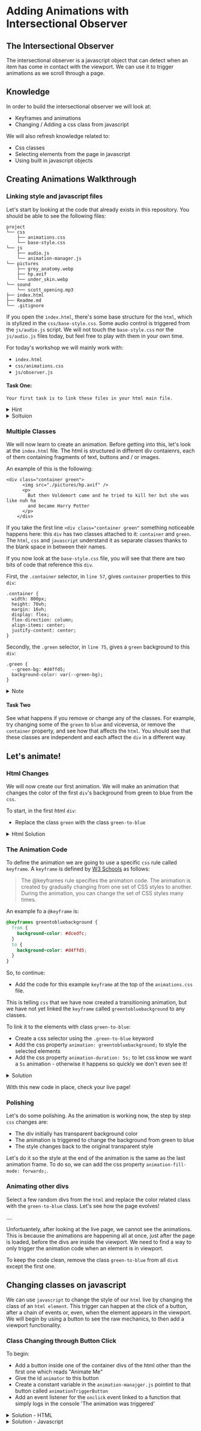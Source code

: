 # Adding Animations with Intersectional Observer

## The Intersectional Observer
The intersectional observer is a javascript object that can detect when an item has come in contact with the viewport. We can use it to trigger animations as we scroll through a page. 

## Knowledge
In order to build the intersectional observer we will look at:
- Keyframes and animations
- Changing / Adding a css class from javascript

We will also refresh knowledge related to:
- Css classes
- Selecting elements from the page in javascript
- Using built in javascript objects

## Creating Animations Walkthrough

### Linking style and javascript files
Let's start by looking at the code that already exists in this repository. You should be able to see the following files:

```
project
└── css
    ├── animations.css
    └── base-style.css
└── js
    ├── audio.js
    └── animation-manager.js
└── pictures
    ├── grey_anatomy.webp
    ├── hp.avif
    └── under_skin.webp
└── sound
    └── scott_opening.mp3
├── index.html
├── Readme.md
└── .gitignore
```

If you open the `index.html`, there's some base structure for the `html`, which is stylized in the `css/base-style.css`. Some audio control is triggered from the `js/audio.js` script. We will not touch the `base-style.css` nor the `js/audio.js` files today, but feel free to play with them in your own time.

For today's workshop we will mainly work with:
- `index.html`
- `css/animations.css`
- `js/observer.js`

#### Task One:
    Your first task is to link these files in your html main file.


<details>
  <summary>Hint</summary>
  You will see that the html is already linked to the files `css/base-style` and `js/audio.js`. It is valid to link more than one style file and / or javascript file to one html. In fact, it is recommended to use different files to separate each bit of code. In this case, we want to separate the css base style file from the animation related style, and we want to separate the javascript file that is specific for audio from the javascript fille that is specific for animation management. You can use the lines that are already in use for `css` and `js` referencing as a guide.
</details>

<details>
  <summary>Soltuion</summary>
    You have to add the following lines on your html header:

    <link rel="stylesheet" href="./css/animation.css" />
    <script src="./js/animation-manager.js" defer></script>
  
</details>

### Multiple Classes
We will now learn to create an animation. Before getting into this, let's look at the `index.html` file. The html is structured in different div contaienrs, each of them containing fragments of text, buttons and / or images.

An example of this is the following:

```
<div class="container green">
      <img src="./pictures/hp.avif" />
      <p>
        But then Voldemort came and he tried to kill her but she was like nuh ha
        and became Harry Potter
      </p>
    </div>
```

If you take the first line `<div class="container green"` something noticeable happens here: this `div` has two classes attached to it: `container` and `green`. The `html`, `css` and `javascript` understand it as separate classes thanks to the blank space in between their names.

If you now look at the `base-style.css` file, you will see that there are two bits of code that reference this `div`.

First, the `.container` selector, in `line 57`, gives `container` properties to this `div`:
```
.container {
  width: 800px;
  height: 70vh;
  margin: 16vh;
  display: flex;
  flex-direction: column;
  align-items: center;
  justify-content: center;
}
```

Secondly, the `.green` selector, in `line 75`, gives a `green` background to this `div`:

```
.green {
  --green-bg: #d4ffd5;
  background-color: var(--green-bg);
}
```

<details>
    <summary>Note</summary>
    The line: "--green-bg: #d4ffd5;" is used to create a variable that stores the green background color. Feel free to look at the code and ask Diana to understand why it is set like this, but it is not necessary for the sake of this class.
</details>

#### Task Two

See what happens if you remove or change any of the classes. For example, try changing some of the `green` to `blue` and viceversa, or remove the `container` property, and see how that affects the `html`. You should see that these classes are independent and each affect the `div` in a different way.

## Let's animate!

### Html Changes

We will now create our first animation. We will make an animation that changes the color of the first `div`'s background from green to blue from the `css`.

To start, in the first html `div`:
- Replace the class `green` with the class `green-to-blue`

<details>
    <summary>Html Solution</summary>
    Your first div of the index.html file should look like this:

    <div class="container green-to-blue">
      <h1>Once upon a time...</h1>
      <button id="start-audio">Want Some Music?</button>
    </div>
</details>

### The Animation Code
To define the animation we are going to use a specific `css` rule called `keyframe`. A `keyframe` is defined by [W3 Schools](https://www.w3schools.com/cssref/css3_pr_animation-keyframes.php) as follows:

> The @keyframes rule specifies the animation code.
> The animation is created by gradually changing from one set of CSS styles to another.
> During the animation, you can change the set of CSS styles many times.

An example fo a `@keyframe` is:

```css
@keyframes greentobluebackground {
  from {
    background-color: #dcedfc;
  }
  to {
    background-color: #d4ffd5;
  }
}
```

So, to continue:
- Add the code for this example `keyframe` at the top of the `animations.css` file.

This is telling `css` that we have now created a transitioning animation, but we have not yet linked the `keyframe` called `greentobluebackground` to any classes. 

To link it to the elements with class `green-to-blue`:
- Create a css selector using the `.green-to-blue` keyword
- Add the css property `animation: greentobluebackground;` to style the selected elements
- Add the css property `animation-duration: 5s;` to let css know we want a `5s` animation - otherwise it happens so quickly we don't even see it!

<details>
<summary>Solution</summary>
In the end, your `css` file should look like this:

```css
@keyframes greentobluebackground {
  from {
    background-color: #dcedfc;
  }
  to {
    background-color: #d4ffd5;
  }
}

.green-to-blue {
    animation: greentobluebackground;
    animation-duration: 5s;
}

```
</details>


With this new code in place, check your live page!

### Polishing

Let's do some polishing. As the animation is working now, the step by step `css` changes are:

- The div initially has transparent background color
- The animation is triggered to change the background from green to blue
- The style changes back to the original transparent style

Let's do it so the style at the end of the animation is the same as the last animation frame. To do so, we can add the css property `animation-fill-mode: forwards;`.

### Animating other divs

Select a few random divs from the `html` and replace the color related class with the `green-to-blue` class. Let's see how the page evolves!

....

Unfortuantely, after looking at the live page, we cannot see the animations. This is because the animations are happening all at once, just after the page is loaded, before the divs are inside the viewport. We need to find a way to only trigger the animation code when an element is in viewport.

To keep the code clean, remove the class `green-to-blue` from all `div`s except the first one.


## Changing classes on javascript

We can use `javascript` to change the style of our `html` live by changing the class of an `html element`. This trigger can happen at the click of a button, after a chain of events or, even, when the element appears in the viewport. We will begin by using a button to see the raw mechanics, to then add a viewport functionality.

### Class Changing through Button Click

To begin:
- Add a button inside one of the container divs of the html other than the first one which reads "Animate Me"
- Give the id `animator` to this button 
- Create a constant variable in the `animation-manajger.js` pointint to that button called `animationTriggerButton`
- Add an event listener for the `onclick` event linked to a function that simply logs in the console 'The animation was triggered'

<details>
<summary> Solution - HTML</summary>
In your html you should have added a line inside one of the div containers like so:

```html
    <button id="animator">Animate Me</button>
```
</details>


<details>
<summary> Solution - Javascript</summary>
Your animation-manager.js file should look similar to this: 

**Note**: There are different ways to define an event function so the second line may look different for you. As long as you can see the log in the console when you click the button, you know that it is working.

```javascript
    const animationTriggerButton = document.getElementById("animator");
    animator.onclick = () => {
        console.log('The animation was triggered')
    }
```
</details>